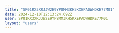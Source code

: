 ```yaml
---
title: "SP01RX3XRJJW2E9YP8MM3KH5KXEPADWHDKE77M01"
date: 2024-12-10T12:13:24.692Z
user: SP01RX3XRJJW2E9YP8MM3KH5KXEPADWHDKE77M01
layout: "users"
---
```

    
